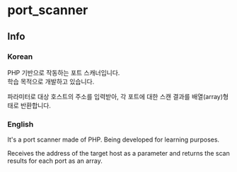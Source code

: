 # port_scanner

## Info

### Korean

PHP 기반으로 작동하는 포트 스캐너입니다. <br>
학습 목적으로 개발하고 있습니다.

파라미터로 대상 호스트의 주소를 입력받아, 각 포트에 대한 스캔 결과를 배열(array)형태로 반환합니다.

### English

It's a port scanner made of PHP.
Being developed for learning purposes.

Receives the address of the target host as a parameter and returns the scan results for each port as an array.
